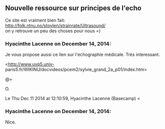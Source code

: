 ## Nouvelle ressource sur principes de l'echo



Ce site est vraiment bien fait:  
<http://folk.ntnu.no/stoylen/strainrate/Ultrasound/>  
on y retrouve un peu des choses pour nous =)



### **Hyacinthe Lacenne** on December 14, 2014:



Je vous propose aussi ce lien sur l'echographie médicale. Très interessant.  
  
<http://www.uvp5.univ-
paris5.fr/WIKINU/docvideos/pcem2/sylvie_grand_2a_p01/index.htm>  
  
@+  
  
O.  
  
Le Thu Dec 11 2014 at 12:10:59, Hyacinthe Lacenne (Basecamp) &lt;



### **Hyacinthe Lacenne** on December 14, 2014:



Nice.



